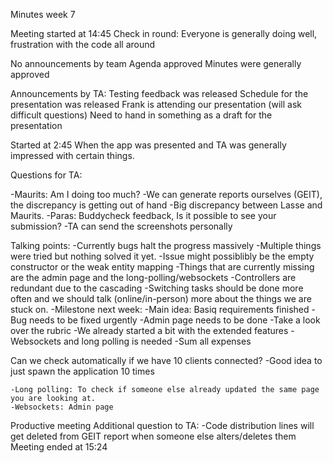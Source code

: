Minutes week 7	

Meeting started at 14:45
Check in round:
Everyone is generally doing well, frustration with the code all around

No announcements by team
Agenda approved
Minutes were generally approved 

Announcements by TA:
Testing feedback was released
Schedule for the presentation was released
	Frank is attending our presentation (will ask difficult questions)
Need to hand in something as a draft for the presentation

Started at 2:45
When the app was presented and TA was generally impressed with certain things.

Questions for TA:


-Maurits: Am I doing too much?
	-We can generate reports ourselves (GEIT), the discrepancy is getting out of hand
	-Big discrepancy between Lasse and Maurits.
-Paras: Buddycheck feedback, Is it possible to see your submission?
	-TA can send the screenshots personally

Talking points:
-Currently bugs halt the progress massively
	-Multiple things were tried but nothing solved it yet.
	-Issue might possiblibly be the empty constructor or the weak entity mapping
-Things that are currently missing are the admin page and the long-polling/websockets
-Controllers are redundant due to the cascading 
-Switching tasks should be done more often and we should talk (online/in-person) more 
about the things we are stuck on.
-Milestone next week:
	-Main idea: Basiq requirements finished
		-Bug needs to be fixed urgently
		-Admin page needs to be done
		-Take a look over the rubric
	-We already started a bit with the extended features
	-Websockets and long polling is needed
	-Sum all expenses 

Can we check automatically if we have 10 clients connected?
	-Good idea to just spawn the application 10 times

	-Long polling: To check if someone else already updated the same page you are looking at.
	-Websockets: Admin page 

Productive meeting
Additional question to TA:
	-Code distribution lines will get deleted from GEIT report when someone else alters/deletes them
Meeting ended at 15:24
